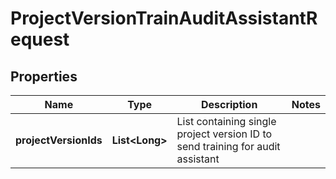 
# ProjectVersionTrainAuditAssistantRequest

## Properties
Name | Type | Description | Notes
------------ | ------------- | ------------- | -------------
**projectVersionIds** | **List&lt;Long&gt;** | List containing single project version ID to send training for audit assistant | 



